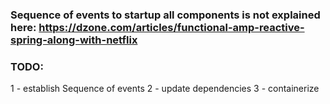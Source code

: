 ### Sequence of events to startup all components is not explained here: https://dzone.com/articles/functional-amp-reactive-spring-along-with-netflix


### TODO: 
1 - establish Sequence of events
2 - update dependencies
3 - containerize


